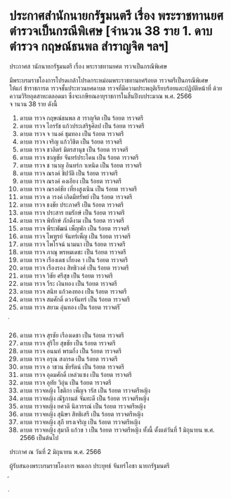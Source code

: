 
# ประกาศสำนักนายกรัฐมนตรี เรื่อง พระราชทานยศตำรวจเป็นกรณีพิเศษ [จำนวน 38 ราย 1. ดาบตำรวจ กฤษณ์ธนพล สำราญจิต ฯลฯ]
      
      

      
      

ประกาศส านักนายกรัฐมนตรี 
เรื่อง  พระราชทานยศต ารวจเป็นกรณีพิเศษ 
 
 
มีพระบรมราชโองการโปรดเกล้าโปรดกระหม่อมพระราชทานยศร้อยต ารวจตรีเป็นกรณีพิเศษ   
ให้แก่  ข้าราชการต ารวจชั้นประทวนยศดาบต ารวจที่มีความประพฤติเรียบร้อยและปฏิบัติหน้าที่ 
ด้วยความวิริยอุตสาหะตลอดมา  ซึ่งจะเกษียณอายุราชการในสิ้นปีงบประมาณ  พ.ศ.  2566   
จ านวน  38  ราย  ดังนี้ 
1. ดาบต ารวจ  กฤษณ์ธนพล  ส าราญจิต เป็น ร้อยต ารวจตรี 
2. ดาบต ารวจ  ไกรรัช  แก้วประเสริฐศิลป เป็น ร้อยต ารวจตรี 
3. ดาบต ารวจ  จ านงค์  ชุมทอง เป็น ร้อยต ารวจตรี 
4. ดาบต ารวจ  เจริญ  แก้ววิชิต เป็น ร้อยต ารวจตรี 
5. ดาบต ารวจ  ชวลิตร์  มิตรสานุช เป็น ร้อยต ารวจตรี 
6. ดาบต ารวจ  ชาญชัย  จันทร์ประโคน เป็น ร้อยต ารวจตรี 
7. ดาบต ารวจ  ช านาญ  อินทร์ก าเหนิด เป็น ร้อยต ารวจตรี 
8. ดาบต ารวจ  ณรงค์  ขิปวัติ เป็น ร้อยต ารวจตรี 
9. ดาบต ารวจ  ณรงค์  คงเอียง เป็น ร้อยต ารวจตรี 
10. ดาบต ารวจ  ณรงค์ชัย  เที่ยงสูงเนิน เป็น ร้อยต ารวจตรี 
11. ดาบต ารวจ  ด ารงค์  เกิดมีทรัพย์ เป็น ร้อยต ารวจตรี 
12. ดาบต ารวจ  ธงชัย  ประภาศรี เป็น ร้อยต ารวจตรี 
13. ดาบต ารวจ  ประสาร  ยมรักษ์ เป็น ร้อยต ารวจตรี 
14. ดาบต ารวจ  พิทักษ์  ภักดีงาม เป็น ร้อยต ารวจตรี 
15. ดาบต ารวจ  พีระพัฒน์  เพ็ญพัก เป็น ร้อยต ารวจตรี 
16. ดาบต ารวจ  ไพฑูรย์  จันทร์เพ็ญ เป็น ร้อยต ารวจตรี 
17. ดาบต ารวจ  ไพโรจน์  นามนา เป็น ร้อยต ารวจตรี 
18. ดาบต ารวจ  ภาณุ  พรหมเดชะ เป็น ร้อยต ารวจตรี 
19. ดาบต ารวจ  เรืองเดช  เกี๋ยงค า เป็น ร้อยต ารวจตรี 
20. ดาบต ารวจ  เรืองรอง  สิทธิวงศ์ เป็น ร้อยต ารวจตรี 
21. ดาบต ารวจ  วิชัย  ศรีสุข เป็น ร้อยต ารวจตรี 
22. ดาบต ารวจ  วีระ  เงินทอง เป็น ร้อยต ารวจตรี 
23. ดาบต ารวจ  สนิท  แก้วคงทอง เป็น ร้อยต ารวจตรี 
24. ดาบต ารวจ  สมศักดิ์  ดวงจันทร์ เป็น ร้อยต ารวจตรี 
25. ดาบต ารวจ  สยาม  อุ่นทอง เป็น ร้อยต ารวจตรี 
้
 
่
 

26. ดาบต ารวจ  สุรชัย  เรืองเดชา เป็น ร้อยต ารวจตรี 
27. ดาบต ารวจ  สุริโย  สุขชัย เป็น ร้อยต ารวจตรี 
28. ดาบต ารวจ  อนนท์  พรมกิ่ง เป็น ร้อยต ารวจตรี 
29. ดาบต ารวจ  อรุณ  สงกรด เป็น ร้อยต ารวจตรี 
30. ดาบต ารวจ  อ าชวน  ชัยรัตน์ เป็น ร้อยต ารวจตรี 
31. ดาบต ารวจ  อุดมศักดิ์  เหล่วแซง เป็น ร้อยต ารวจตรี 
32. ดาบต ารวจ  อุทัย  วิอุ่น เป็น ร้อยต ารวจตรี 
33. ดาบต ารวจหญิง  โชติกา  เพ็ญจ ารัส เป็น ร้อยต ารวจตรีหญิง 
34. ดาบต ารวจหญิง  ณัฐกานต์  จันทะดี เป็น ร้อยต ารวจตรีหญิง 
35. ดาบต ารวจหญิง  ยศวดี  นิลวรรณ์ เป็น ร้อยต ารวจตรีหญิง 
36. ดาบต ารวจหญิง  สุนิษา  สิทธิเสรี เป็น ร้อยต ารวจตรีหญิง 
37. ดาบต ารวจหญิง  สุภี  ทรงเจริญ เป็น ร้อยต ารวจตรีหญิง 
38. ดาบต ารวจหญิง  สุมาลี  แก้วข า เป็น ร้อยต ารวจตรีหญิง 
ทั้งนี้  ตั้งแต่วันที่  1  มิถุนายน  พ.ศ.  2566  เป็นต้นไป 
 
ประกาศ  ณ  วันที่  2  มิถุนายน  พ.ศ.  2566 
 
ผู้รับสนองพระบรมราชโองการ 
พลเอก ประยุทธ์  จันทร์โอชา 
นายกรัฐมนตรี 
 
้
 
่
 
